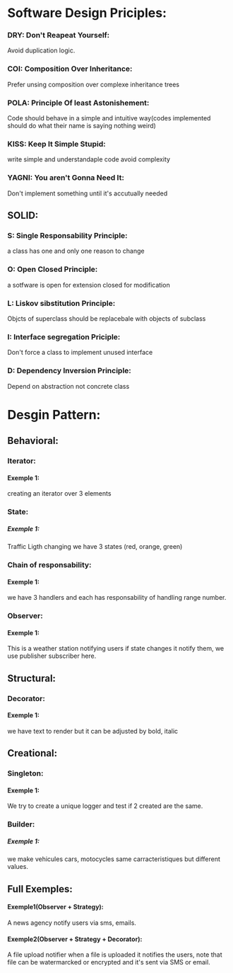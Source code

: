# Software Design Priciples:
### DRY: Don't Reapeat Yourself:
Avoid duplication logic.

### COI: Composition Over Inheritance:
Prefer unsing composition over complexe inheritance trees

### POLA: Principle Of least Astonishement:
Code should behave in a simple and intuitive way(codes implemented should do what their name is saying nothing weird)

### KISS: Keep It Simple Stupid:
write simple and understandaple code avoid complexity

### YAGNI: You aren't Gonna Need It:
Don't implement something until it's accutually needed

## SOLID:

### S: Single Responsability Principle:
a class has one and only one reason to change

### O: Open Closed Principle:
a sotfware is open for extension closed for modification

### L: Liskov sibstitution Principle:
Objcts of superclass should be replacebale with objects of subclass

### I: Interface segregation Priciple:
Don't force a class to implement unused interface

### D: Dependency Inversion Principle:
Depend on abstraction not concrete class



# Desgin Pattern:

## Behavioral:

### Iterator:
#### Exemple 1:
creating an iterator over 3 elements

### State:
##### Exemple 1:
Traffic Ligth changing we have 3 states (red, orange, green)

### Chain of responsability:
#### Exemple 1:
we have 3 handlers and each has responsability of handling range number.


### Observer:
#### Exemple 1:
This is a weather station notifying users if state changes it notify them, we use publisher subscriber here.

## Structural:

### Decorator:
#### Exemple 1:
we have text to render but it can be adjusted by bold, italic

## Creational:

### Singleton:
#### Exemple 1:
We try to create a unique logger and test if 2 created are the same.

### Builder:
##### Exemple 1:
we make vehicules cars, motocycles same carracteristiques but different values.

## Full Exemples:

#### Exemple1(Observer + Strategy):
A news agency notify users via sms, emails.

#### Exemple2(Observer + Strategy + Decorator):
A file upload notifier when a file is uploaded it notifies the users, note that file can be watermarcked or encrypted and it's sent via SMS or email.